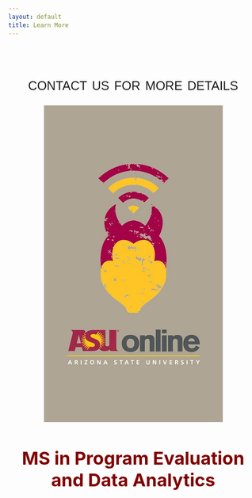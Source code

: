 ```yaml
---
layout: default
title: Learn More
---
```


<style>
h2 {
font-family: "Century Gothic", CenturyGothic, AppleGothic, sans-serif; 
  font-size: 36px; 
  font-style: normal; 
  font-variant: small-caps; 
  font-weight: 100;
  line-height: 26.4px;
  text-align: center;
}
h1 { 
  font-size: 36px;  
  color: maroon;
  text-align: center;
}
img {
  display: block;
  margin-left: auto;
  margin-right: auto;
}
 </style>
 

 
 <br>



## contact us for more details

[![](assets/posts/asu-online.jpg)](https://asuonline.asu.edu/online-degree-programs/graduate/program-evaluation-and-data-analytics-ms/)

# MS in Program Evaluation and Data Analytics

<br>
